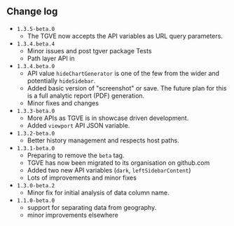 ## Change log
- `1.3.5-beta.0`
  - The TGVE now accepts the API variables as URL query parameters.
- `1.3.4.beta.4`
  - Minor issues and post tgver package Tests
  - Path layer API in
- `1.3.4.beta.0`
  - API value `hideChartGenerator` is one of the few from the wider and potentially `hideSidebar`.
  - Added basic version of "screenshot" or save. The future plan for this is a full analytic report (PDF) generation.
  - Minor fixes and changes
- `1.3.3-beta.0`
  - More APIs as TGVE is in showcase driven development.
  - Added `viewport` API JSON variable.
- `1.3.2-beta.0`
  - Better history management and respects host paths.
- `1.3.1-beta.0`
  - Preparing to remove the `beta` tag.
  - TGVE has now been migrated to its organisation on github.com
  - Added two new API variables (`dark`, `leftSidebarContent`)
  - Lots of improvements and minor fixes
- `1.3.0-beta.2`
  - Minor fix for initial analysis of data column name.
- `1.1.0-beta.0`
  - support for separating data from geography.
  - minor improvements elsewhere
